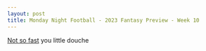 ```yaml
---
layout: post
title: Monday Night Football - 2023 Fantasy Preview - Week 10
---
```


[Not so fast](https://i.insider.com/50a7c78b6bb3f76b2a000005?width=400&format=jpeg) you little douche 

